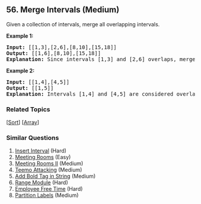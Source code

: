 <!--|This file generated by command(leetcode description); DO NOT EDIT.    |-->
<!--+----------------------------------------------------------------------+-->
<!--|@author    Openset <openset.wang@gmail.com>                           |-->
<!--|@link      https://github.com/openset                                 |-->
<!--|@home      https://github.com/openset/leetcode                        |-->
<!--+----------------------------------------------------------------------+-->

## 56. Merge Intervals (Medium)

<p>Given a collection of intervals, merge all overlapping intervals.</p>

<p><strong>Example 1:</strong></p>

<pre>
<strong>Input:</strong> [[1,3],[2,6],[8,10],[15,18]]
<strong>Output:</strong> [[1,6],[8,10],[15,18]]
<strong>Explanation:</strong> Since intervals [1,3] and [2,6] overlaps, merge them into [1,6].
</pre>

<p><strong>Example 2:</strong></p>

<pre>
<strong>Input:</strong> [[1,4],[4,5]]
<strong>Output:</strong> [[1,5]]
<strong>Explanation:</strong> Intervals [1,4] and [4,5] are considered overlapping.</pre>


### Related Topics
[[Sort](https://github.com/openset/leetcode/tree/master/tag/sort/README.md)] [[Array](https://github.com/openset/leetcode/tree/master/tag/array/README.md)] 

### Similar Questions
  1. [Insert Interval](https://github.com/openset/leetcode/tree/master/problems/insert-interval) (Hard)
  1. [Meeting Rooms](https://github.com/openset/leetcode/tree/master/problems/meeting-rooms) (Easy)
  1. [Meeting Rooms II](https://github.com/openset/leetcode/tree/master/problems/meeting-rooms-ii) (Medium)
  1. [Teemo Attacking](https://github.com/openset/leetcode/tree/master/problems/teemo-attacking) (Medium)
  1. [Add Bold Tag in String](https://github.com/openset/leetcode/tree/master/problems/add-bold-tag-in-string) (Medium)
  1. [Range Module](https://github.com/openset/leetcode/tree/master/problems/range-module) (Hard)
  1. [Employee Free Time](https://github.com/openset/leetcode/tree/master/problems/employee-free-time) (Hard)
  1. [Partition Labels](https://github.com/openset/leetcode/tree/master/problems/partition-labels) (Medium)
